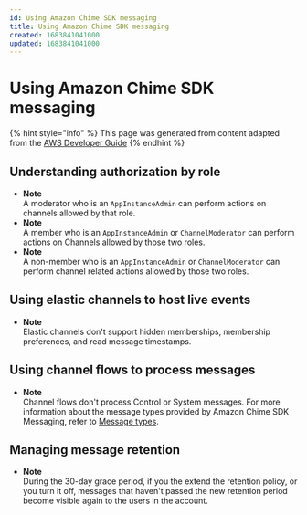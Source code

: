 ```yaml
---
id: Using Amazon Chime SDK messaging
title: Using Amazon Chime SDK messaging
created: 1683841041000
updated: 1683841041000
---
```

# Using Amazon Chime SDK messaging

{% hint style="info" %}
This page was generated from content adapted from the [AWS Developer Guide](https://github.com/awsdocs/amazon-chime-sdk-developer-guide.git)
{% endhint %}

## Understanding authorization by role

- **Note**  
A moderator who is an `AppInstanceAdmin` can perform actions on channels allowed by that role\.
- **Note**  
A member who is an `AppInstanceAdmin` or `ChannelModerator` can perform actions on Channels allowed by those two roles\.
- **Note**  
A non\-member who is an `AppInstanceAdmin` or `ChannelModerator` can perform channel related actions allowed by those two roles\.


## Using elastic channels to host live events

- **Note**  
 Elastic channels don't support hidden memberships, membership preferences, and read message timestamps\.


## Using channel flows to process messages

- **Note**  
Channel flows don't process Control or System messages\. For more information about the message types provided by Amazon Chime SDK Messaging, refer to [Message types](msg-types.md)\.


## Managing message retention

- **Note**  
During the 30\-day grace period, if you the extend the retention policy, or you turn it off, messages that haven't passed the new retention period become visible again to the users in the account\.

